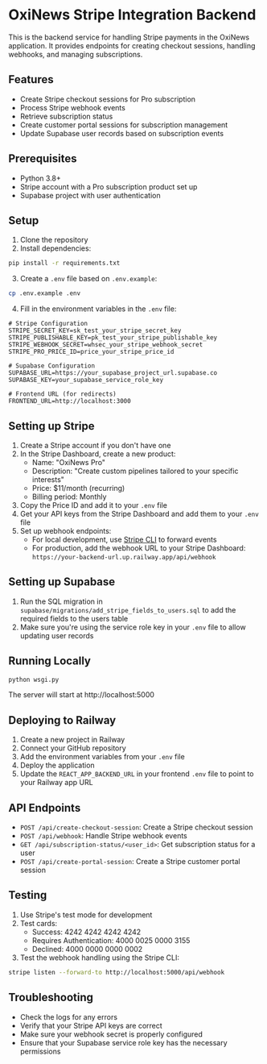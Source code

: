 # OxiNews Stripe Integration Backend

This is the backend service for handling Stripe payments in the OxiNews application. It provides endpoints for creating checkout sessions, handling webhooks, and managing subscriptions.

## Features

- Create Stripe checkout sessions for Pro subscription
- Process Stripe webhook events
- Retrieve subscription status
- Create customer portal sessions for subscription management
- Update Supabase user records based on subscription events

## Prerequisites

- Python 3.8+
- Stripe account with a Pro subscription product set up
- Supabase project with user authentication

## Setup

1. Clone the repository
2. Install dependencies:

```bash
pip install -r requirements.txt
```

3. Create a `.env` file based on `.env.example`:

```bash
cp .env.example .env
```

4. Fill in the environment variables in the `.env` file:

```
# Stripe Configuration
STRIPE_SECRET_KEY=sk_test_your_stripe_secret_key
STRIPE_PUBLISHABLE_KEY=pk_test_your_stripe_publishable_key
STRIPE_WEBHOOK_SECRET=whsec_your_stripe_webhook_secret
STRIPE_PRO_PRICE_ID=price_your_stripe_price_id

# Supabase Configuration
SUPABASE_URL=https://your_supabase_project_url.supabase.co
SUPABASE_KEY=your_supabase_service_role_key

# Frontend URL (for redirects)
FRONTEND_URL=http://localhost:3000
```

## Setting up Stripe

1. Create a Stripe account if you don't have one
2. In the Stripe Dashboard, create a new product:
   - Name: "OxiNews Pro"
   - Description: "Create custom pipelines tailored to your specific interests"
   - Price: $11/month (recurring)
   - Billing period: Monthly
3. Copy the Price ID and add it to your `.env` file
4. Get your API keys from the Stripe Dashboard and add them to your `.env` file
5. Set up webhook endpoints:
   - For local development, use [Stripe CLI](https://stripe.com/docs/stripe-cli) to forward events
   - For production, add the webhook URL to your Stripe Dashboard: `https://your-backend-url.up.railway.app/api/webhook`

## Setting up Supabase

1. Run the SQL migration in `supabase/migrations/add_stripe_fields_to_users.sql` to add the required fields to the users table
2. Make sure you're using the service role key in your `.env` file to allow updating user records

## Running Locally

```bash
python wsgi.py
```

The server will start at http://localhost:5000

## Deploying to Railway

1. Create a new project in Railway
2. Connect your GitHub repository
3. Add the environment variables from your `.env` file
4. Deploy the application
5. Update the `REACT_APP_BACKEND_URL` in your frontend `.env` file to point to your Railway app URL

## API Endpoints

- `POST /api/create-checkout-session`: Create a Stripe checkout session
- `POST /api/webhook`: Handle Stripe webhook events
- `GET /api/subscription-status/<user_id>`: Get subscription status for a user
- `POST /api/create-portal-session`: Create a Stripe customer portal session

## Testing

1. Use Stripe's test mode for development
2. Test cards:
   - Success: 4242 4242 4242 4242
   - Requires Authentication: 4000 0025 0000 3155
   - Declined: 4000 0000 0000 0002
3. Test the webhook handling using the Stripe CLI:

```bash
stripe listen --forward-to http://localhost:5000/api/webhook
```

## Troubleshooting

- Check the logs for any errors
- Verify that your Stripe API keys are correct
- Make sure your webhook secret is properly configured
- Ensure that your Supabase service role key has the necessary permissions
